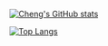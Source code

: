 [![Cheng's GitHub stats](https://github-readme-stats.vercel.app/api?username=ChengZ2003&count_private=true&show_icons=true&theme=react&hide_border=true&show_owner=true)](https://github.com/anuraghazra/github-readme-stats)

[![Top Langs](https://github-readme-stats.vercel.app/api/top-langs/?username=ChengZ2003&layout=compact&theme=react&hide_border=true&count_private=true&show_icons=true)](https://github.com/anuraghazra/github-readme-stats)